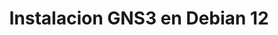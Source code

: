 ---
title: Instalacion GNS3 en Debian 12
menu:
  sidebar:
    name: Instalacion GNS3 en Debian 12
    identifier: instalacion_gns3_debain12
    parent: redes
    weight: 0
---